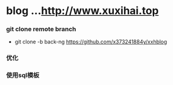 # blog ...http://www.xuxihai.top

### git clone remote branch
* git clone -b back-ng https://github.com/x373241884y/xxhblog

### 优化
### 使用sql模板
